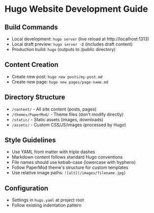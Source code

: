 # Hugo Website Development Guide

## Build Commands
- Local development: `hugo server` (live reload at http://localhost:1313)
- Local draft preview: `hugo server -D` (includes draft content)
- Production build: `hugo` (outputs to /public directory)

## Content Creation
- Create new post: `hugo new posts/my-post.md`
- Create new page: `hugo new pages/page-name.md`

## Directory Structure
- `/content/` - All site content (posts, pages)
- `/themes/PaperMod/` - Theme files (don't modify directly)
- `/static/` - Static assets (images, downloads)
- `/assets/` - Custom CSS/JS/images (processed by Hugo)

## Style Guidelines
- Use YAML front matter with triple dashes
- Markdown content follows standard Hugo conventions
- File names should use kebab-case (lowercase with hyphens)
- Follow PaperMod theme's structure for custom templates
- Use relative image paths: `![alt](/images/filename.jpg)`

## Configuration
- Settings in `hugo.yaml` at project root
- Follow existing indentation pattern